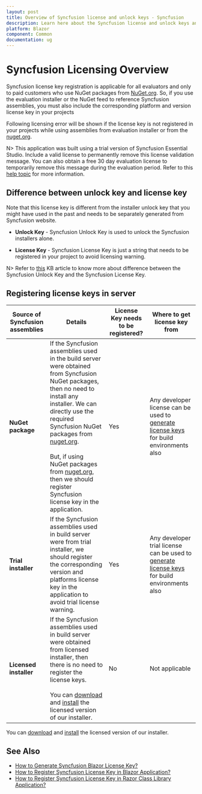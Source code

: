 ```yaml
---
layout: post
title: Overview of Syncfusion license and unlock keys - Syncfusion
description: Learn here about the Syncfusion license and unlock keys and difference between license and unlock keys.
platform: Blazor
component: Common
documentation: ug
---
```


# Syncfusion Licensing Overview

Syncfusion license key registration is applicable for all evaluators and only to paid customers who use NuGet packages from [NuGet.org](https://www.nuget.org/packages?q=syncfusion). So, if you use the evaluation installer or the NuGet feed to reference Syncfusion assemblies, you must also include the corresponding platform and version license key in your projects

Following licensing error will be shown if the license key is not registered in your projects while using assemblies from evaluation installer or from the [nuget.org](https://www.nuget.org/packages?q=syncfusion).

N> This application was built using a trial version of Syncfusion Essential Studio. Include a valid license to permanently remove this license validation message. You can also obtain a free 30 day evaluation license to temporarily remove this message during the evaluation period. Refer to this [help topic](https://blazor.syncfusion.com/documentation/getting-started/license-key/licensing-errors#license-key-not-registered) for more information.

## Difference between unlock key and license key

Note that this license key is different from the installer unlock key that you might have used in the past and needs to be separately generated from Syncfusion website.

* **Unlock Key** - Syncfusion Unlock Key is used to unlock the Syncfusion installers alone.

* **License Key** - Syncfusion License Key is just a string that needs to be registered in your project to avoid licensing warning.

N> Refer to [this](https://www.syncfusion.com/kb/8950/difference-between-the-unlock-key-and-licensing-key) KB article to know more about difference between the Syncfusion Unlock Key and the Syncfusion License Key.

## Registering license keys in server

| Source of Syncfusion assemblies | Details | License Key needs to be registered? | Where to get license key from |
| ------------- | ------------- | ------------- | ------------- |
| **NuGet package** | If the Syncfusion assemblies used in the build server were obtained from Syncfusion NuGet packages, then no need to install any installer. We can directly use the required Syncfusion NuGet packages from [nuget.org](http://nuget.org/). <br><br>But, if using NuGet packages from [nuget.org](http://nuget.org/), then we should register Syncfusion license key in the application. | Yes | Any developer license can be used to [generate license keys](https://blazor.syncfusion.com/documentation/getting-started/license-key/how-to-generate) for build environments also |
| **Trial installer** | If the Syncfusion assemblies used in build server were from trial installer, we should register the corresponding version and platforms license key in the application to avoid trial license warning. | Yes | Any developer trial license can be used to [generate license keys](https://help.syncfusion.com/common/essential-studio/licensing/how-to-generate) for build environments also |
| **Licensed installer** | If the Syncfusion assemblies used in build server were obtained from licensed installer, then there is no need to register the license keys. <br><br>You can [download]((https://help.syncfusion.com/common/essential-studio/installation/web-installer/how-to-download#download-the-license-version)) and [install](https://blazor.syncfusion.com/documentation/installation/web-installer/how-to-install) the licensed version of our installer. | No | Not applicable |

You can [download](https://blazor.syncfusion.com/documentation/installation/web-installer/how-to-download#download-the-licensed-version) and [install](https://blazor.syncfusion.com/documentation/installation/web-installer/how-to-install) the licensed version of our installer.

## See Also

* [How to Generate Syncfusion Blazor License Key?](https://blazor.syncfusion.com/documentation/getting-started/license-key/how-to-generate)
* [How to Register Syncfusion License Key in Blazor Application?](https://blazor.syncfusion.com/documentation/getting-started/license-key/how-to-register-in-an-application)
* [How to Register Syncfusion License Key in Razor Class Library Application?](https://blazor.syncfusion.com/documentation/getting-started/license-key/how-to-register-in-a-razor-class-library)
